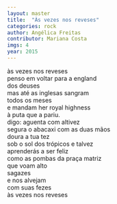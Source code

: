 ```yaml
---
layout: master
title:  "Às vezes nos reveses"
categories: rock
author: Angélica Freitas
contributor: Mariana Costa
imgs: 4
year: 2015
---
```


às vezes nos reveses  
penso em voltar para a england  
dos deuses  
mas até as inglesas sangram  
todos os meses  
e mandam her royal highness  
à puta que a pariu.  
digo: aguenta com altivez  
segura o abacaxi com as duas mãos  
doura a tua tez  
sob o sol dos trópicos e talvez  
aprenderás a ser feliz  
como as pombas da praça matriz  
que voam alto  
sagazes  
e nos alvejam  
com suas fezes   
às vezes nos reveses  
 

